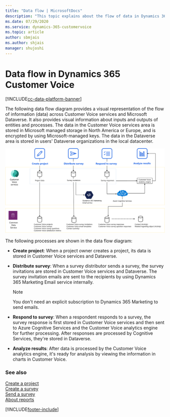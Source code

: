 ```yaml
---
title: "Data flow | MicrosoftDocs"
description: "This topic explains about the flow of data in Dynamics 365 Customer Voice by using a data flow diagram."
ms.date: 07/29/2020
ms.service: dynamics-365-customervoice
ms.topic: article
author: sbmjais
ms.author: shjais
manager: shujoshi
---
```


# Data flow in Dynamics 365 Customer Voice

[!INCLUDE[cc-data-platform-banner](includes/cc-data-platform-banner.md)]

The following data flow diagram provides a visual representation of the flow of information (data) across Customer Voice services and Microsoft Dataverse. It also provides visual information about inputs and outputs of entities and processes. The data in the Customer Voice services area is stored in Microsoft managed storage in North America or Europe, and is encrypted by using Microsoft-managed keys. The data in the Dataverse area is stored in users' Dataverse organizations in the local datacenter.

![Data flow diagram for Customer Voice.](media/dfd.png "Data flow diagram for Customer Voice")

The following processes are shown in the data flow diagram:

- **Create project**: When a project owner creates a project, its data is stored in Customer Voice services and Dataverse.

- **Distribute survey**: When a survey distributor sends a survey, the survey invitations are stored in Customer Voice services and Dataverse. The survey invitation emails are sent to the recipients by using Dynamics 365 Marketing Email service internally.

  > [!NOTE]
  > You don't need an explicit subscription to Dynamics 365 Marketing to send emails.

- **Respond to survey**: When a respondent responds to a survey, the survey response is first stored in Customer Voice services and then sent to Azure Cognitive Services and the Customer Voice analytics engine for further processing. After responses are processed by Cognitive Services, they're stored in Dataverse.

- **Analyze results**: After data is processed by the Customer Voice analytics engine, it's ready for analysis by viewing the information in charts in Customer Voice.

### See also

[Create a project](create-project.md)<br>
[Create a survey](create-survey.md)<br>
[Send a survey](send-survey.md)<br>
[About reports](about-reports.md)


[!INCLUDE[footer-include](includes/footer-banner.md)]
